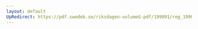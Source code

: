 ```yaml
---
layout: default
UpRedirect: https://pdf.swedeb.se/riksdagen-volumeG-pdf/199091/reg_199091/reg_199091_0794.pdf
---
```

